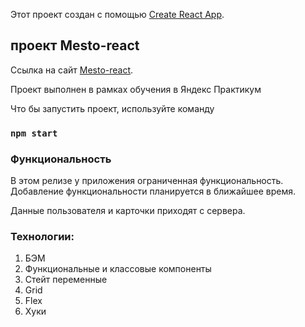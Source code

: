 Этот проект создан с помощью [Create React App](https://github.com/facebook/create-react-app).

## проект Mesto-react

Ссылка на сайт [Mesto-react](https://andrey-elxnitis.github.io/mesto-react/index.html).

Проект выполнен в рамках обучения в Яндекс Практикум

Что бы запустить проект, используйте команду

### `npm start`

### Функциональность

В этом релизе у приложения ограниченная функциональность. Добавление функциональности планируется в ближайшее время.

Данные пользователя и карточки приходят с сервера.

### Технологии:

1. БЭМ
2. Функциональные и классовые компоненты
3. Стейт переменные
4. Grid
7. Flex
8. Хуки